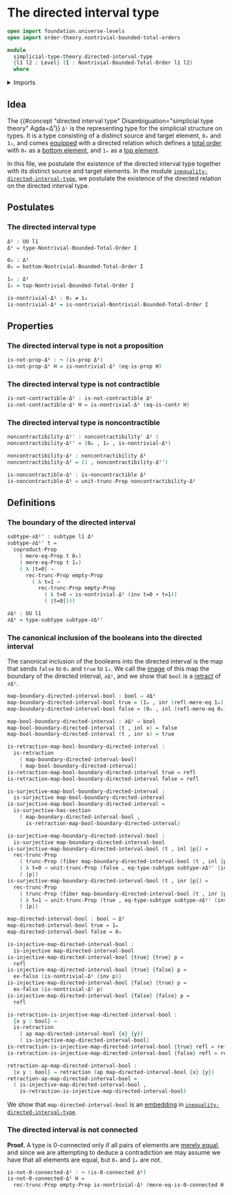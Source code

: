 # The directed interval type

```agda
open import foundation.universe-levels
open import order-theory.nontrivial-bounded-total-orders

module
  simplicial-type-theory.directed-interval-type
  {l1 l2 : Level} (I : Nontrivial-Bounded-Total-Order l1 l2)
  where
```

<details><summary>Imports</summary>

```agda
open import elementary-number-theory.natural-numbers

open import foundation.0-connected-types
open import foundation.action-on-identifications-functions
open import foundation.booleans
open import foundation.cartesian-product-types
open import foundation.contractible-types
open import foundation.coproduct-types
open import foundation.dependent-pair-types
open import foundation.disjunction
open import foundation.empty-types
open import foundation.fibers-of-maps
open import foundation.function-types
open import foundation.identity-types
open import foundation.injective-maps
open import foundation.mere-equality
open import foundation.negated-equality
open import foundation.negation
open import foundation.noncontractible-types
open import foundation.propositional-truncations
open import foundation.propositions
open import foundation.retractions
open import foundation.sections
open import foundation.sets
open import foundation.subtypes
open import foundation.surjective-maps
open import foundation.unit-type
open import foundation.universe-levels
```

</details>

## Idea

The
{{#concept "directed interval type" Disambiguation="simplicial type theory" Agda=Δ¹}}
`Δ¹` is the representing type for the simplicial structure on types. It is a
type consisting of a distinct source and target element, `0▵` and `1▵`, and
comes [equipped](foundation.structure.md) with a directed relation which defines
a [total order](order-theory.total-orders.md) with `0▵` as a
[bottom element](order-theory.bottom-elements-posets.md), and `1▵` as a
[top element](order-theory.top-elements-posets.md).

In this file, we postulate the existence of the directed interval type together
with its distinct source and target elements. In the module
[`inequality-directed-interval-type`](simplicial-type-theory.inequality-directed-interval-type.md),
we postulate the existence of the directed relation on the directed interval
type.

## Postulates

### The directed interval type

```agda
Δ¹ : UU l1
Δ¹ = type-Nontrivial-Bounded-Total-Order I

0▵ : Δ¹
0▵ = bottom-Nontrivial-Bounded-Total-Order I

1▵ : Δ¹
1▵ = top-Nontrivial-Bounded-Total-Order I

is-nontrivial-Δ¹ : 0▵ ≠ 1▵
is-nontrivial-Δ¹ = is-nontrivial-Nontrivial-Bounded-Total-Order I
```

## Properties

### The directed interval type is not a proposition

```agda
is-not-prop-Δ¹ : ¬ (is-prop Δ¹)
is-not-prop-Δ¹ H = is-nontrivial-Δ¹ (eq-is-prop H)
```

### The directed interval type is not contractible

```agda
is-not-contractible-Δ¹ : is-not-contractible Δ¹
is-not-contractible-Δ¹ H = is-nontrivial-Δ¹ (eq-is-contr H)
```

### The directed interval type is noncontractible

```agda
noncontractibility-Δ¹' : noncontractibility' Δ¹ 1
noncontractibility-Δ¹' = (0▵ , 1▵ , is-nontrivial-Δ¹)

noncontractibility-Δ¹ : noncontractibility Δ¹
noncontractibility-Δ¹ = (1 , noncontractibility-Δ¹')

is-noncontractible-Δ¹ : is-noncontractible Δ¹
is-noncontractible-Δ¹ = unit-trunc-Prop noncontractibility-Δ¹
```

## Definitions

### The boundary of the directed interval

```agda
subtype-∂Δ¹' : subtype l1 Δ¹
subtype-∂Δ¹' t =
  coproduct-Prop
    ( mere-eq-Prop t 0▵)
    ( mere-eq-Prop t 1▵)
    ( λ |t=0| →
      rec-trunc-Prop empty-Prop
        ( λ t=1 →
          rec-trunc-Prop empty-Prop
            ( λ t=0 → is-nontrivial-Δ¹ (inv t=0 ∙ t=1))
            ( |t=0|)))

∂Δ¹ : UU l1
∂Δ¹ = type-subtype subtype-∂Δ¹'
```

### The canonical inclusion of the booleans into the directed interval

The canonical inclusion of the booleans into the directed interval is the map
that sends `false` to `0▵` and `true` to `1▵`. We call the
[image](foundation.images.md) of this map the boundary of the directed interval,
`∂Δ¹`, and we show that `bool` is a [retract](foundation.retracts-of-types.md)
of `∂Δ¹`.

```agda
map-boundary-directed-interval-bool : bool → ∂Δ¹
map-boundary-directed-interval-bool true = (1▵ , inr (refl-mere-eq 1▵))
map-boundary-directed-interval-bool false = (0▵ , inl (refl-mere-eq 0▵))

map-bool-boundary-directed-interval : ∂Δ¹ → bool
map-bool-boundary-directed-interval (t , inl x) = false
map-bool-boundary-directed-interval (t , inr x) = true

is-retraction-map-bool-boundary-directed-interval :
  is-retraction
    ( map-boundary-directed-interval-bool)
    ( map-bool-boundary-directed-interval)
is-retraction-map-bool-boundary-directed-interval true = refl
is-retraction-map-bool-boundary-directed-interval false = refl

is-surjective-map-bool-boundary-directed-interval :
  is-surjective map-bool-boundary-directed-interval
is-surjective-map-bool-boundary-directed-interval =
  is-surjective-has-section
    ( map-boundary-directed-interval-bool ,
      is-retraction-map-bool-boundary-directed-interval)

is-surjective-map-boundary-directed-interval-bool :
  is-surjective map-boundary-directed-interval-bool
is-surjective-map-boundary-directed-interval-bool (t , inl |p|) =
  rec-trunc-Prop
    ( trunc-Prop (fiber map-boundary-directed-interval-bool (t , inl |p|)))
    ( λ t=0 → unit-trunc-Prop (false , eq-type-subtype subtype-∂Δ¹' (inv t=0)))
    ( |p|)
is-surjective-map-boundary-directed-interval-bool (t , inr |p|) =
  rec-trunc-Prop
    ( trunc-Prop (fiber map-boundary-directed-interval-bool (t , inr |p|)))
    ( λ t=1 → unit-trunc-Prop (true , eq-type-subtype subtype-∂Δ¹' (inv t=1)))
    ( |p|)

map-directed-interval-bool : bool → Δ¹
map-directed-interval-bool true = 1▵
map-directed-interval-bool false = 0▵

is-injective-map-directed-interval-bool :
  is-injective map-directed-interval-bool
is-injective-map-directed-interval-bool {true} {true} p =
  refl
is-injective-map-directed-interval-bool {true} {false} p =
  ex-falso (is-nontrivial-Δ¹ (inv p))
is-injective-map-directed-interval-bool {false} {true} p =
  ex-falso (is-nontrivial-Δ¹ p)
is-injective-map-directed-interval-bool {false} {false} p =
  refl

is-retraction-is-injective-map-directed-interval-bool :
  {x y : bool} →
  is-retraction
    ( ap map-directed-interval-bool {x} {y})
    ( is-injective-map-directed-interval-bool)
is-retraction-is-injective-map-directed-interval-bool {true} refl = refl
is-retraction-is-injective-map-directed-interval-bool {false} refl = refl

retraction-ap-map-directed-interval-bool :
  {x y : bool} → retraction (ap map-directed-interval-bool {x} {y})
retraction-ap-map-directed-interval-bool =
  ( is-injective-map-directed-interval-bool ,
    is-retraction-is-injective-map-directed-interval-bool)
```

We show that `map-directed-interval-bool` is an
[embedding](foundation-core.embeddings.md) in
[`inequality-directed-interval-type`](simplicial-type-theory.inequality-directed-interval-type.md).

### The directed interval is not connected

**Proof.** A type is 0-connected only if all pairs of elements are
[merely equal](foundation.mere-equality.md), and since we are attempting to
deduce a contradiction we may assume we have that all elements are equal, but
`0▵` and `1▵` are not.

```agda
is-not-0-connected-Δ¹ : ¬ (is-0-connected Δ¹)
is-not-0-connected-Δ¹ H =
  rec-trunc-Prop empty-Prop is-nontrivial-Δ¹ (mere-eq-is-0-connected H 0▵ 1▵)
```
